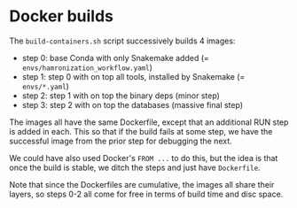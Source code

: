 # Docker builds

The `build-containers.sh` script successively builds 4 images:

 * step 0: base Conda with only Snakemake added (= `envs/hamronization_workflow.yaml`)
 * step 1: step 0 with on top all tools, installed by Snakemake (= `envs/*.yaml`)
 * step 2: step 1 with on top the binary deps (minor step)
 * step 3: step 2 with on top the databases (massive final step)

The images all have the same Dockerfile, except that an additional RUN step
is added in each.  This so that if the build fails at some step, we have the
successful image from the prior step for debugging the next.

We could have also used Docker's `FROM ...` to do this, but the idea is that
once the build is stable, we ditch the steps and just have `Dockerfile`.

Note that since the Dockerfiles are cumulative, the images all share their
layers, so steps 0-2 all come for free in terms of build time and disc space.

